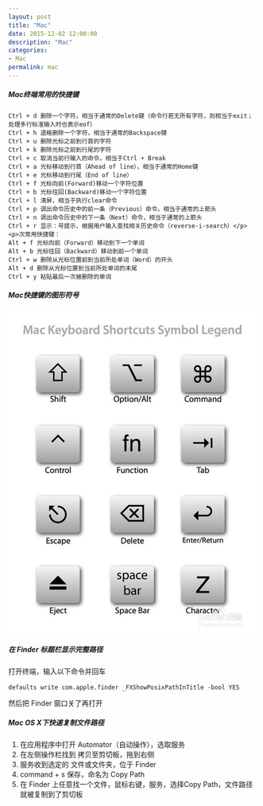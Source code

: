 ```yaml
---
layout: post
title: "Mac"
date: 2015-12-02 12:00:00
description: "Mac"
categories:
- Mac
permalink: mac
---
```


##### Mac终端常用的快捷键
```vim
Ctrl + d 删除一个字符，相当于通常的Delete键（命令行若无所有字符，则相当于exit；处理多行标准输入时也表示eof）
Ctrl + h 退格删除一个字符，相当于通常的Backspace键
Ctrl + u 删除光标之前到行首的字符
Ctrl + k 删除光标之前到行尾的字符
Ctrl + c 取消当前行输入的命令，相当于Ctrl + Break
Ctrl + a 光标移动到行首（Ahead of line），相当于通常的Home键
Ctrl + e 光标移动到行尾（End of line）
Ctrl + f 光标向前(Forward)移动一个字符位置
Ctrl + b 光标往回(Backward)移动一个字符位置
Ctrl + l 清屏，相当于执行clear命令
Ctrl + p 调出命令历史中的前一条（Previous）命令，相当于通常的上箭头
Ctrl + n 调出命令历史中的下一条（Next）命令，相当于通常的上箭头
Ctrl + r 显示：号提示，根据用户输入查找相关历史命令（reverse-i-search）</p> <p>次常用快捷键：
Alt + f 光标向前（Forward）移动到下一个单词
Alt + b 光标往回（Backward）移动到前一个单词
Ctrl + w 删除从光标位置前到当前所处单词（Word）的开头
Alt + d 删除从光标位置到当前所处单词的末尾
Ctrl + y 粘贴最后一次被删除的单词
```
##### Mac快捷键的图形符号
![](/assets/img/keyborad.jpg)

##### 在 Finder 标题栏显示完整路径
打开终端，输入以下命令并回车
```vim
defaults write com.apple.finder _FXShowPosixPathInTitle -bool YES
```
然后把 Finder 窗口关了再打开

##### Mac OS X下快速复制文件路径
1. 在应用程序中打开 Automator（自动操作），选取服务  
2. 在左侧操作栏找到 拷贝至剪切板，拖到右侧  
3. 服务收到选定的 文件或文件夹，位于 Finder  
4. command + s 保存，命名为 Copy Path  
5. 在 Finder 上任意找一个文件，鼠标右键，服务，选择Copy Path，文件路径就被复制到了剪切板  

